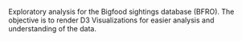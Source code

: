 Exploratory analysis for the Bigfood sightings database (BFRO). The objective is to render D3 Visualizations for easier analysis and understanding of the data.
